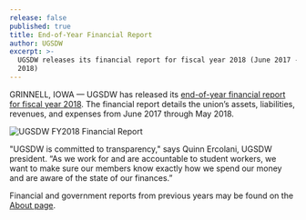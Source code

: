 ```yaml
---
release: false
published: true
title: End-of-Year Financial Report
author: UGSDW
excerpt: >-
  UGSDW releases its financial report for fiscal year 2018 (June 2017 - May
  2018)
---
```

GRINNELL, IOWA — UGSDW has released its [end-of-year financial report for fiscal year 2018](/assets/reports/fy2018.pdf). The financial report details the union’s assets, liabilities, revenues, and expenses from June 2017 through May 2018.

![UGSDW FY2018 Financial Report]({{site.baseurl}}/assets/news/cover.png)

"UGSDW is committed to transparency," says Quinn Ercolani, UGSDW president. “As we work for and are accountable to student workers, we want to make sure our members know exactly how we spend our money and are aware of the state of our finances.”

Financial and government reports from previous years may be found on the [About page](/about/).
